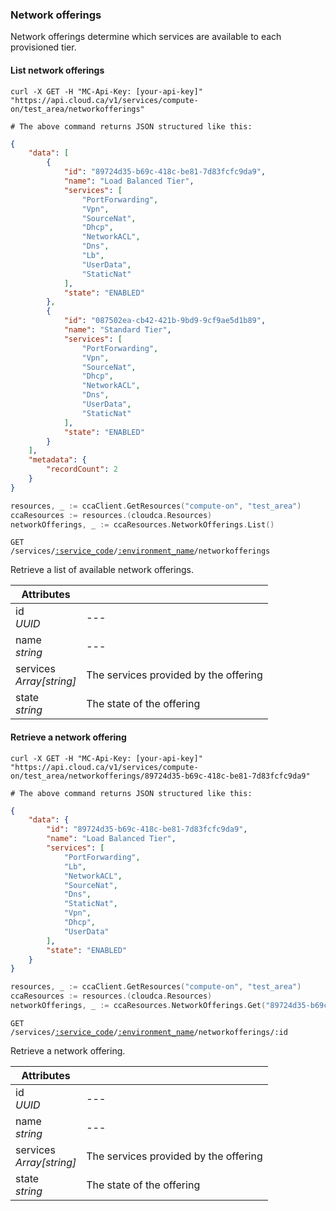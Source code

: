 ### Network offerings

Network offerings determine which services are available to each provisioned tier.

#### List network offerings

```shell
curl -X GET -H "MC-Api-Key: [your-api-key]"
"https://api.cloud.ca/v1/services/compute-on/test_area/networkofferings"

# The above command returns JSON structured like this:
```
```json
{
    "data": [
        {
            "id": "89724d35-b69c-418c-be81-7d83fcfc9da9",
            "name": "Load Balanced Tier",
            "services": [
                "PortForwarding",
                "Vpn",
                "SourceNat",
                "Dhcp",
                "NetworkACL",
                "Dns",
                "Lb",
                "UserData",
                "StaticNat"
            ],
            "state": "ENABLED"
        },
        {
            "id": "087502ea-cb42-421b-9bd9-9cf9ae5d1b89",
            "name": "Standard Tier",
            "services": [
                "PortForwarding",
                "Vpn",
                "SourceNat",
                "Dhcp",
                "NetworkACL",
                "Dns",
                "UserData",
                "StaticNat"
            ],
            "state": "ENABLED"
        }
    ],
    "metadata": {
        "recordCount": 2
    }
}
```
```go
resources, _ := ccaClient.GetResources("compute-on", "test_area")
ccaResources := resources.(cloudca.Resources)
networkOfferings, _ := ccaResources.NetworkOfferings.List()
```

<code>GET /services/<a href="#service-connections">:service_code</a>/<a href="#environments">:environment_name</a>/networkofferings</code>

Retrieve a list of available network offerings.

Attributes | &nbsp;
---------- | -----
id<br/>*UUID* | ---
name<br/>*string* | ---
services<br/>*Array[string]* | The services provided by the offering
state<br/>*string* | The state of the offering

#### Retrieve a network offering

```shell
curl -X GET -H "MC-Api-Key: [your-api-key]"
"https://api.cloud.ca/v1/services/compute-on/test_area/networkofferings/89724d35-b69c-418c-be81-7d83fcfc9da9"

# The above command returns JSON structured like this:
```
```json
{
    "data": {
        "id": "89724d35-b69c-418c-be81-7d83fcfc9da9",
        "name": "Load Balanced Tier",
        "services": [
            "PortForwarding",
            "Lb",
            "NetworkACL",
            "SourceNat",
            "Dns",
            "StaticNat",
            "Vpn",
            "Dhcp",
            "UserData"
        ],
        "state": "ENABLED"
    }
}
```
```go
resources, _ := ccaClient.GetResources("compute-on", "test_area")
ccaResources := resources.(cloudca.Resources)
networkOfferings, _ := ccaResources.NetworkOfferings.Get("89724d35-b69c-418c-be81-7d83fcfc9da9")
```

<code>GET /services/<a href="#service-connections">:service_code</a>/<a href="#environments">:environment_name</a>/networkofferings/:id</code>

Retrieve a network offering.

Attributes | &nbsp;
---------- | -----
id<br/>*UUID* | ---
name<br/>*string* | ---
services<br/>*Array[string]* | The services provided by the offering
state<br/>*string* | The state of the offering
